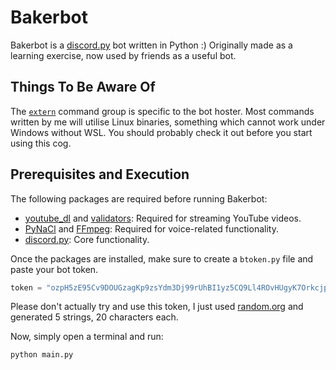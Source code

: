 # Bakerbot
Bakerbot is a [discord.py](https://github.com/Rapptz/discord.py) bot written in Python :) Originally made as a learning exercise, now used by friends as a useful bot.


## Things To Be Aware Of
The [`extern`](https://github.com/larrabyte/bakerbot/blob/master/cogs/extern.py) command group is specific to the bot hoster. Most commands written by me will utilise Linux binaries, something which cannot work under Windows without WSL. You should probably check it out before you start using this cog.


## Prerequisites and Execution
The following packages are required before running Bakerbot:
* [youtube_dl](https://github.com/ytdl-org/youtube-dl) and [validators](https://github.com/kvesteri/validators): Required for streaming YouTube videos.
* [PyNaCl](https://github.com/pyca/pynacl) and [FFmpeg](https://www.ffmpeg.org/): Required for voice-related functionality.
* [discord.py](https://github.com/Rapptz/discord.py): Core functionality.

Once the packages are installed, make sure to create a `btoken.py` file and paste your bot token.
```python
token = "ozpH5zE95Cv9DOUGzagKp9zsYdm3Dj99rUhBI1yz5CQ9Ll4ROvHUgyK7OrkcjpkAHk5G1cac3ZUO7jntAAYSHQaPygpW9c1tvp74"
```
Please don't actually try and use this token, I just used [random.org](https://random.org/strings) and generated 5 strings, 20 characters each.

Now, simply open a terminal and run:
```
python main.py
```
